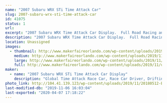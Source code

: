 ```yaml
---
name: "2007 Subaru WRX STi Time Attack Car"
slug: 2007-subaru-wrx-sti-time-attack-car
id: 41075
status: 1
url: 
excerpt: "2007 Subaru WRX Time Attack Car Display.  Full Road Racing and Time Attack Build that compete's all over the US in racing events.  Base out of Orlando FL."
description: "2007 Subaru WRX Time Attack Car Display.  Full Road Racing and Time Attack Build that compete's all over the US in racing events.  Base out of Orlando FL."
location: Unassigned
images:
  - thumbnail: http://www.makerfaireorlando.com/wp-content/uploads/2019/11/unnamed-9.jpg
    medium: http://www.makerfaireorlando.com/wp-content/uploads/2019/11/unnamed-9.jpg
    large: http://www.makerfaireorlando.com/wp-content/uploads/2019/11/unnamed-9.jpg
    full: http://www.makerfaireorlando.com/wp-content/uploads/2019/11/unnamed-9.jpg
maker:
  - name: "2007 Subaru WRX STi Time Attack Car Display"
    description: "Global Time Attack Race Car, Race Car Driver, Drifting, Road Racing, Time Attack"
photo_link: http://104.41.139.123/wp-content/uploads/2019/11/20180512-BV8K7277-1024x683.jpg
last-modified-db: "2019-11-06 16:03:04"
last-exported: "2020-04-07 17:18:22"
---
```

